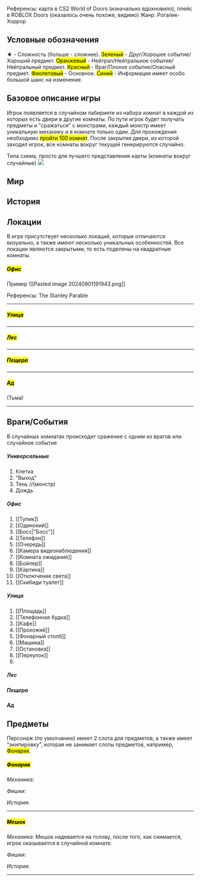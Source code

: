 Референсы: карта в CS2 World of Doors (изначально вдохновило), плейс в ROBLOX Doors (оказалось очень похоже, видимо)
Жанр: Рогалик-Хоррор

## Условные обозначения

★ - Сложность (больше - сложнее).
<mark class="hltr-g">Зеленый</mark> - Друг/Хорошее событие/Хороший предмет.
<mark class="hltr-o">Оранжевый</mark> - Нейтрал/Нейтральное событие/Нейтральный предмет.
<mark class="hltr-r">Красный</mark> - Враг/Плохое событие/Опасный предмет.
<mark class="hltr-p">Фиолетовый</mark> - Основное.
<mark class="hltr-b">Синий</mark> - Информация имеет особо большой шанс на изменение.

## Базовое описание игры

Игрок появляется в случайном лабиринте из набора комнат в каждой из которых есть двери в другие комнаты. По пути игрок будет получать предметы и "сражаться" с монстрами, каждый монстр имеет уникальную механику и в комнате только один. Для прохождения необходимо <mark class="hltr-b">пройти 100 комнат</mark>.
После закрытия двери, из которой заходил игрок, все комнаты вокруг текущей генерируются случайно.

Типа схема, просто для лучшего представления карты (комнаты вокруг случайные)
![](https://kappa.lol/Y5pcX)


## Мир



## История



## Локации

В игре присутствует несколько локаций, которые отличаются визуально, а также имеют несколько уникальных особенностей.
Все локации являются закрытыми, то есть поделены на квадратные комнаты. 

##### <mark class="hltr-p">Офис</mark>

Пример
![[Pasted image 20240901191943.png]]

Референсы: The Stanley Parable

***
##### <mark class="hltr-p">Улица</mark>


***
##### <mark class="hltr-p">Лес</mark>


***
##### <mark class="hltr-p">Пещера</mark>


***
##### <mark class="hltr-p">Ад</mark>

(Тьма)

***


## Враги/События

В случайных комнатах происходит сражение с одним из врагов или случайное событие

##### Универсальные

1. Клетка
2. "Выход"
3. Тень //(монстр)
4. Дождь

##### Офис

1. [[Тупик]]
2. [[Одинокий]]
3. [[Босс|"Босс"]]
4.  [[Телефон]]
5.  [[Очередь]]
6.  [[Камера видеонаблюдения]]
7.  [[Комната ожидания]]
8.  [[Бойлер]]
9.  [[Картина]]
10.  [[Отключение света]]
11.  [[Скибиди туалет]]

##### Улица

1. [[Площадь]]
2. [[Телефонная будка]]
3. [[Кафе]]
4. [[Прохожий]]
5. [[Фонарный столб]]
6. [[Машина]]
7. [[Остановка]]
8. [[Переулок]]
9. 
#####  Лес

#####  Пещера

##### Ад

## Предметы

Персонаж (по умолчанию) имеет 2 слота для предметов, а также имеет "экипировку", которая не занимает слоты предметов, например, <mark class="hltr-p">Фонарик</mark>.

##### <mark class="hltr-p">Фонарик</mark>
*Механика*: 

*Фишки*: 

*История*: 
***
##### <mark class="hltr-g">Мешок</mark>
*Механика*: Мешок надевается на голову, после того, как снимается, игрок оказывается в случайной комнате.

*Фишки*: 

*История*: 
***

